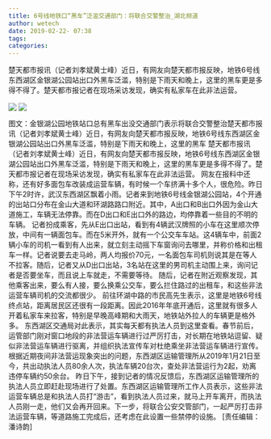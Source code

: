 ```yaml
---
title: 6号线地铁口“黑车”泛滥交通部门：将联合交警整治_湖北频道
author: wetech
date: 2019-02-22- 07:38
tags: 
categories: 
---
```

楚天都市报讯（记者刘孝斌黄士峰）近日，有网友向楚天都市报反映，地铁6号线东西湖区金银湖公园站出口外黑车泛滥，特别是下雨天和晚上，这里的黑车更是多得不得了。楚天都市报记者在现场采访发现，确实有私家车在此非法运营。
<!-- more -->
                
<img align="center" border="0" src="http://p1.ifengimg.com/a/2019_08/e221f687def1576_size33_w530_h336.jpg" />
                
<img align="center" border="0" src="http://p2.ifengimg.com/a/2016/0810/204c433878d5cf9size1_w16_h16.png" />
            
图文：金银湖公园地铁站口总有黑车出没交通部门表示将联合交警整治楚天都市报讯（记者刘孝斌黄士峰）近日，有网友向楚天都市报反映，地铁6号线东西湖区金银湖公园站出口外黑车泛滥，特别是下雨天和晚上，这里的黑车
楚天都市报讯（记者刘孝斌黄士峰）近日，有网友向楚天都市报反映，地铁6号线东西湖区金银湖公园站出口外黑车泛滥，特别是下雨天和晚上，这里的黑车更是多得不得了。楚天都市报记者在现场采访发现，确实有私家车在此非法运营。
网友在报料中还称，还有好多面包车改装成运营车辆，有时候一个车挤满十多个人，很危险。昨日下午2时许，武汉东西湖区飘着小雨。记者来到地铁6号线金银湖公园站，4个开通的出站口分布在金山大道和环湖路路口附近。其中，A出口和B出口外因为金山大道施工，车辆无法停靠。而在D出口和E出口外的路边，均停靠着一些目的不明的车辆。
记者扮成乘客，先从E出口出站，看到有4辆武汉牌照的小车在这里顺次停放，中间有一辆面包车。而在5米开外，就有一个公交车车站。这4辆车中，前面2辆小车的司机一看到有人出来，就立刻主动摇下车窗询问去哪里，并称价格和出租车一样。记者说要去走马岭，两人均报价70元，一名面包车司机则说其是在等人不拉客。随后，记者又从D出口出站，3名站在这里的男司机主动围上来，询问记者是否要坐车，而且说上车就走，不需要等待。
随后，记者在附近观察发现，其他乘客出来，要么有人接，要么换乘公交车，要么拦住路过的出租车，和这些非法运营车辆司机的交流都很少。
前往环湖中路的市民高先生表示，这里是地铁6号线终点站，距离居民区还很有一段距离。因此2016年年底开通后，这里就有很多人开着私家车来拉客，特别是早晚高峰期和大雨天，地铁站外拉人的车辆更是格外多。
东西湖区交通局对此表示，其实每天都有执法人员到这里查看。春节前后，运管部门刚对窗口地段的非法营运车辆进行过严厉打击，对长期在地铁站逗留、疑似非法营运车辆进行驱离，并组织执法宣传车对杜绝乘坐非法营运车辆进行宣传。根据近期夜间非法营运现象突出的问题，东西湖区运输管理所从2019年1月21日至今，共出动执法人员80余人次，执法车辆20台次，查处非法营运行为2起，劝离违停车辆约50余台。
昨日下午，接到记者的情况反馈后，东西湖区运输管理所的执法人员立即赶赴现场进行了处置。东西湖区运输管理所工作人员表示，这些非法运营车辆总是和执法人员打“游击”，看到执法人员过来，就马上开车离开，而执法人员刚一走，他们又会再开回来。下一步，将联合公安交管部门，一起严厉打击非法运营车辆，等道路施工完成后，还考虑在此设置一些禁停的设施。
[责任编辑：潘诗韵]
            
